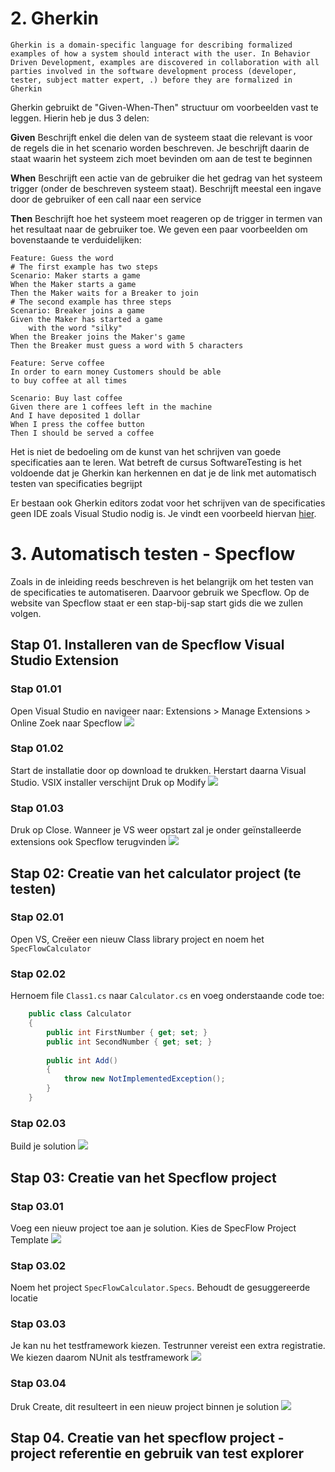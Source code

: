 # 2. Gherkin
	Gherkin is a domain-specific language for describing formalized examples of how a system should interact with the user. In Behavior Driven Development, examples are discovered in collaboration with all parties involved in the software development process (developer, tester, subject matter expert, .) before they are formalized in Gherkin

Gherkin gebruikt de "Given-When-Then" structuur om voorbeelden vast te leggen. Hierin heb je dus 3 delen:

**Given**
Beschrijft enkel die delen van de systeem staat die relevant is voor de regels die in het scenario worden beschreven. Je beschrijft daarin de staat waarin het systeem zich moet bevinden om aan de test te beginnen

**When**
Beschrijft een actie van de gebruiker die het gedrag van het systeem trigger (onder de beschreven systeem staat). Beschrijft meestal een ingave door de gebruiker of een call naar een service

**Then**
Beschrijft hoe het systeem moet reageren op de trigger in termen van het resultaat naar de gebruiker toe. We geven een paar voorbeelden om bovenstaande te verduidelijken:
```
Feature: Guess the word
# The first example has two steps
Scenario: Maker starts a game
When the Maker starts a game
Then the Maker waits for a Breaker to join
# The second example has three steps
Scenario: Breaker joins a game
Given the Maker has started a game 
    with the word "silky"
When the Breaker joins the Maker's game
Then the Breaker must guess a word with 5 characters
```

```
Feature: Serve coffee
In order to earn money Customers should be able 
to buy coffee at all times 

Scenario: Buy last coffee
Given there are 1 coffees left in the machine
And I have deposited 1 dollar 
When I press the coffee button 
Then I should be served a coffee
```

Het is niet de bedoeling om de kunst van het schrijven van goede specificaties aan te leren. Wat betreft de cursus SoftwareTesting is het voldoende dat je Gherkin kan herkennen en dat je de link met automatisch testen van specificaties begrijpt

Er bestaan ook Gherkin editors zodat voor het schrijven van de specificaties geen IDE zoals Visual Studio nodig is. Je vindt een voorbeeld hiervan [hier](https://specflow.org/gherkin-editor/).

# 3. Automatisch testen - Specflow
Zoals in de inleiding reeds beschreven is het belangrijk om het testen van de specificaties te automatiseren. Daarvoor gebruik we Specflow. Op de website van Specflow staat er een stap-bij-sap start gids die we zullen volgen.

## Stap 01. Installeren van de Specflow Visual Studio Extension
### Stap 01.01
Open Visual Studio en navigeer naar: Extensions > Manage Extensions > Online
Zoek naar Specflow
![](https://apwt.gitbook.io/~gitbook/image?url=https%3A%2F%2F4058530821-files.gitbook.io%2F%7E%2Ffiles%2Fv0%2Fb%2Fgitbook-x-prod.appspot.com%2Fo%2Fspaces%252F-MGtJKh7Wy8QD_tjgVdu%252Fuploads%252FYUh68CGTXjgbkjXi2hC9%252Fimage.png%3Falt%3Dmedia%26token%3D52c16688-4494-4c6a-940b-fe220ddfc483&width=768&dpr=4&quality=100&sign=4785f98e&sv=1)

### Stap 01.02
Start de installatie door op download te drukken. Herstart daarna Visual Studio. VSIX installer verschijnt 
Druk op Modify
![](https://apwt.gitbook.io/~gitbook/image?url=https%3A%2F%2F4058530821-files.gitbook.io%2F%7E%2Ffiles%2Fv0%2Fb%2Fgitbook-x-prod.appspot.com%2Fo%2Fspaces%252F-MGtJKh7Wy8QD_tjgVdu%252Fuploads%252FAau0h6N9p8dRhxWv2jB9%252Fimage.png%3Falt%3Dmedia%26token%3Daab2019e-bf0f-4576-9a1e-47b90d80f764&width=768&dpr=4&quality=100&sign=6009fd2b&sv=1)

### Stap 01.03
Druk op Close. Wanneer je VS weer opstart zal je onder geïnstalleerde extensions ook Specflow terugvinden
![](https://apwt.gitbook.io/~gitbook/image?url=https%3A%2F%2F4058530821-files.gitbook.io%2F%7E%2Ffiles%2Fv0%2Fb%2Fgitbook-x-prod.appspot.com%2Fo%2Fspaces%252F-MGtJKh7Wy8QD_tjgVdu%252Fuploads%252FvQTtl2ROojy4KL0H59sY%252Fimage.png%3Falt%3Dmedia%26token%3D57aa56be-369d-47cc-88f6-be3be8d2a9fe&width=768&dpr=4&quality=100&sign=67e0f75f&sv=1)

## Stap 02: Creatie van het calculator project (te testen)
### Stap 02.01
Open VS, Creëer een nieuw Class library project en noem het `SpecFlowCalculator`

### Stap 02.02
Hernoem file `Class1.cs` naar `Calculator.cs` en voeg onderstaande code toe:
```cs
    public class Calculator
    {
        public int FirstNumber { get; set; }
        public int SecondNumber { get; set; }
        
        public int Add()
        {
            throw new NotImplementedException();
        }
    }
```

### Stap 02.03
Build je solution
![](https://apwt.gitbook.io/~gitbook/image?url=https%3A%2F%2F4058530821-files.gitbook.io%2F%7E%2Ffiles%2Fv0%2Fb%2Fgitbook-legacy-files%2Fo%2Fassets%252F-MGtJKh7Wy8QD_tjgVdu%252F-MOWmjWiYQbYOZllqVUp%252F-MOWmukHNwnnTbW3Bgzi%252Fimage.png%3Falt%3Dmedia%26token%3Df5d8849d-7a3a-4f39-8f47-062fb2bce6cf&width=768&dpr=4&quality=100&sign=2793b64f&sv=1)

## Stap 03: Creatie van het Specflow project
### Stap 03.01
Voeg een nieuw project toe aan je solution. Kies de SpecFlow Project Template
![](https://apwt.gitbook.io/~gitbook/image?url=https%3A%2F%2F4058530821-files.gitbook.io%2F%7E%2Ffiles%2Fv0%2Fb%2Fgitbook-x-prod.appspot.com%2Fo%2Fspaces%252F-MGtJKh7Wy8QD_tjgVdu%252Fuploads%252FzyMYTyZlVONKndWvG60J%252Fimage.png%3Falt%3Dmedia%26token%3De1ede680-0d68-4f98-8a72-0949f5698a84&width=768&dpr=4&quality=100&sign=f184df5&sv=1)

### Stap 03.02
Noem het project `SpecFlowCalculator.Specs`. Behoudt de gesuggereerde locatie

### Stap 03.03
Je kan nu het testframework kiezen. Testrunner vereist een extra registratie. We kiezen daarom NUnit als testframework
![](https://apwt.gitbook.io/~gitbook/image?url=https%3A%2F%2F4058530821-files.gitbook.io%2F%7E%2Ffiles%2Fv0%2Fb%2Fgitbook-x-prod.appspot.com%2Fo%2Fspaces%252F-MGtJKh7Wy8QD_tjgVdu%252Fuploads%252FkviU4j8oWT8PLYj6yNEN%252Fimage.png%3Falt%3Dmedia%26token%3D74160b67-034e-4394-8796-50d5501cb29d&width=768&dpr=4&quality=100&sign=733164e&sv=1)

### Stap 03.04
Druk Create, dit resulteert in een nieuw project binnen je solution
![](https://apwt.gitbook.io/~gitbook/image?url=https%3A%2F%2F4058530821-files.gitbook.io%2F%7E%2Ffiles%2Fv0%2Fb%2Fgitbook-x-prod.appspot.com%2Fo%2Fspaces%252F-MGtJKh7Wy8QD_tjgVdu%252Fuploads%252FdogcluOpKdOm5ULRyPyy%252Fimage.png%3Falt%3Dmedia%26token%3D5d555d00-bde3-407c-9d67-a4e8045de76f&width=768&dpr=4&quality=100&sign=e52ba253&sv=1)

## Stap 04. Creatie van het specflow project - project referentie en gebruik van test explorer

